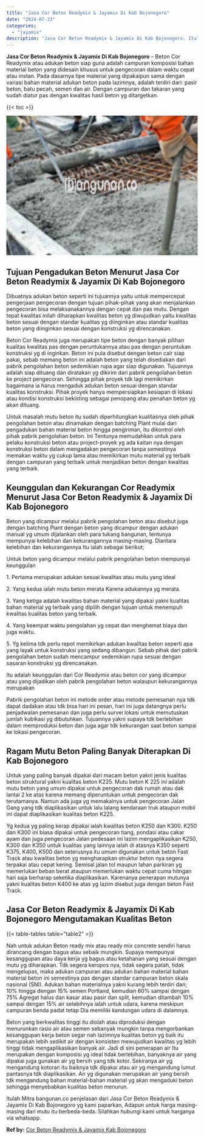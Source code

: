 ```yaml
---
title: "Jasa Cor Beton Readymix & Jayamix Di Kab Bojonegoro"
date: "2024-07-23"
categories: 
  - "jayamix"
description: "Jasa Cor Beton Readymix & Jayamix Di Kab Bojonegoro. Itulah Mitra bangunan.co penjelasan dari Jasa Cor Beton Readymix & Jayamix Di Kab Bojonegoro yg kami pap..."
---
```


**Jasa Cor Beton Readymix & Jayamix Di Kab Bojonegoro** – Beton Cor Readymix atau adukan beton siap guna adalah campuran komposisi bahan material beton yang didesain khusus untuk pengecoran dalam waktu cepat atau instan. Pada dasarnya tipe material yang dipakaipun sama dengan variasi bahan material adukan beton pada lazimnya, adalah terdiri dari: pasir beton, batu pecah, semen dan air. Dengan campuran dan takaran yang sudah diatur pas dengan kwalitas hasil beton yg ditargetkan.

{{< toc >}}

![Jasa Cor Beton Readymix & Jayamix Di Kab Bojonegoro](/images/jasa-cor-readymix-41.png)

## Tujuan Pengadukan Beton Menurut Jasa Cor Beton Readymix & Jayamix Di Kab Bojonegoro

Dibuatnya adukan beton seperti ini tujuannya yaitu untuk mempercepat pengerjaan pengecoran dengan tujuan pihak-pihak yang akan menjalankan pengecoran bisa melaksanakannya dengan cepat dan pas mutu. Dengan tepat kwalitas inilah diharapkan kwalitas beton yg diwujudkan yaitu kwalitas beton sesuai dengan standar kualitas yg diinginkan atau standar kualitas beton yang diinginkan sesuai dengan konstruksi yg direncanakan.

Beton Cor Readymix juga merupakan tipe beton dengan banyak pilihan kualitas kwalitas pas dengan peruntukannya atau pas dengan peruntukan konstruksi yg di inginkan. Beton ini pula disebut dengan beton cair siap pakai, sebab memang beton ini adalah beton yang telah disediakan dari pabrik pengolahan beton sedemikian rupa agar siap digunakan. Tujuannya adalah siap dituang dan diratakan yg dikirim dari pabrik pengolahan beton ke project pengecoran. Sehingga pihak proyek tdk lagi memikirkan bagaimana ia harus mengaduk adukan beton sesuai dengan standar kualitas konstruksi. Pihak proyek hanya mempersiapkan kesiapan di lokasi atau kondisi konstruksi bekisting sebagai penopang atau penahan beton yg akan dituang.

Untuk masalah mutu beton itu sudah diperhitungkan kualitasnya oleh pihak pengolahan beton atau dinamakan dengan batching Plant mulai dari pengadukan bahan material beton hingga pengiriman, itu dikontrol oleh pihak pabrik pengolahan beton. Ini Tentunya memudahkan untuk para pelaku konstruksi beton atau project-proyek yg ada kaitan nya dengan konstruksi beton dalam mengadakan pengecoran tanpa semestinya memakan waktu yg cukup lama atau memikirkan mutu material yg terbaik dengan campuran yang terbaik untuk menjadikan beton dengan kwalitas yang terbaik.

## Keunggulan dan Kekurangan Cor Readymix Menurut Jasa Cor Beton Readymix & Jayamix Di Kab Bojonegoro

Beton yang dicampur melalui pabrik pengolahan beton atau disebut juga dengan batching Plant dengan beton yang dicampur dengan adukan manual yg umum dijalankan oleh para tukang bangunan, tentunya mempunyai kelebihan dan kekurangannya masing-masing. Diantara kelebihan dan kekurangannya Itu ialah sebagai berikut;

Untuk beton yang dicampur melalui pabrik pengolahan beton mempunyai keunggulan

1\. Pertama merupakan adukan sesuai kwalitas atau mutu yang ideal

2\. Yang kedua ialah mutu beton merata Karena adukannya yg merata.

3\. Yang ketiga adalah kwalitas bahan material yang dipakai yakni kualitas bahan material yg terbaik yang dipilih dengan tujuan untuk menempuh kwalitas kualitas beton yang terbaik.

4\. Yang keempat waktu pengolahan yg cepat dan menghemat biaya dan juga waktu.

5\. Yg kelima tdk perlu repot memikirkan adukan kwalitas beton seperti apa yang layak untuk konstruksi yang sedang dibangun. Sebab pihak dari pabrik pengolahan beton sudah mencampur sedemikian rupa sesuai dengan sasaran konstruksi yg direncanakan.

Itu adalah keunggulan dari Cor Readymix atau beton cor yang dicampur atau yang dijadikan oleh pabrik pengolahan beton walaupun kekurangannya merupakan

Pabrik pengolahan beton ini metode order atau metode pemesanan nya tdk dapat dadakan atau tdk bisa hari ini pesan, hari ini juga datangnya perlu penjadwalan pemesanan dan juga perlu survei lokasi untuk memutuskan jumlah kubikasi yg dibutuhkan. Tujuannya yakni supaya tdk berlebihan dalam memproduksi beton dan juga agar tdk kekurangan saat beton sampai ke lokasi pengecoran.

## Ragam Mutu Beton Paling Banyak Diterapkan Di Kab Bojonegoro

Untuk yang paling banyak dipakai dari macam beton yakni jenis kualitas beton struktural yakni kualitas beton K225. Mutu beton K 225 ini adalah mutu beton yang umum dipakai untuk pengecoran dak rumah atau dak lantai 2 ke atas karena memang diperuntukan untuk pengecoran dak terutamanya. Namun ada juga yg memakainya untuk pengecoran Jalan Gang yang tdk diaplikasikan untuk lalu lalang kendaraan truk ataupun mobil ini dapat diaplikasikan kualitas beton K225.

Yg kedua yg paling kerap dipakai ialah kwalitas beton K250 dan K300. K250 dan K300 ini biasa dipakai untuk pengecoran tiang, pondasi atau cakar ayam dan juga pengecoran Jalan pedesaan ini lazim mengaplikasikan K250, K300 dan K350 untuk kualitas yang lainnya ialah di atasnya K350 seperti K375, K400, K500 dan seterusnya itu umum digunakan untuk beton Fast Track atau kwalitas beton yg mengharapkan struktur beton nya segera terpakai atau cepat kering. Semisal jalan tol maupun lahan parkiran yg memerlukan beban berat ataupun memerlukan waktu cepat cuma hitngan hari saja berharap seketika diaplikasikan. Karenanya penerapan mutunya yakni kualitas beton K400 ke atas yg lazim disebut juga dengan beton Fast Track.

## Jasa Cor Beton Readymix & Jayamix Di Kab Bojonegoro Mengutamakan Kualitas Beton

{{< table-tables table="table2" >}}

Nah untuk adukan Beton ready mix atau ready mix concrete sendiri harus dirancang dengan bagus atau sebaik mungkin. Supaya mempunyai kesanggupan atau daya kerja yg bagus atau ketahanan yang sesuai dengan mutu yg diharapkan. Tdk segera keropos nya, tidak segera patah, tidak mengelupas, maka adukan campuran atau adukan bahan material bahan material beton ini semestinya pas dengan standar campuran beton skala nasional (SNI). Adukan bahan materialnya yakni kurang lebih terdiri dari; 10% hingga dengan 15% semen Portland, kemudian 60% sampai dengan 75% Agregat halus dan kasar atau pasir dan split, kemudian ditambah 10% sampai dengan 15% air selebihnya ialah untuk udara, karena meskipun campuran benda padat tetap Dia memiliki kandungan udara di dalamnya.

Beton yang berkwalitas tinggi itu diolah atau diproduksi dengan menurunkan rasio air atau semen sebanyak mungkin tanpa mengorbankan kesanggupan kerja beton segar nah lazimnya kualitas beton yg baik itu merupakan lebih sedikit air dengan konsisten mewujudkan kwalitas yg lebih tinggi tidak mengaplikasikan banyak air. Jadi di sini penerapan air Itu merupakan dengan komposisi yg ideal tidak berlebihan, banyaknya air yang dipakai juga gunakan air yg bersih yang tdk kotor. Sekiranya air yg mengandung kotoran itu baiknya tdk dipakai atau air yg mengandung lumut pantasnya tdk diaplikasikan. Air yg digunakan merupakan air yang bersih tdk mengandung bahan material-bahan material yg akan mengaduki beton sehingga menyebabkan kualitas beton menurun.

Itulah Mitra bangunan.co penjelasan dari Jasa Cor Beton Readymix & Jayamix Di Kab Bojonegoro yg kami paparkan, Adapun untuk harga masing-masing dari mutu itu berbeda-beda. Silahkan hubungi kami untuk harganya via whatsapp.

**Ref by:** [Cor Beton Readymix & Jayamix Kab Bojonegoro](https://id.wikipedia.org/wiki/Cor)
